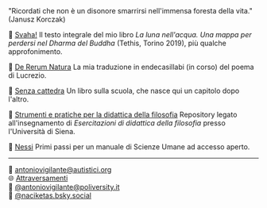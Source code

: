 <link rel="stylesheet" href="./assets/style.css">

 

<div class="callout">
"Ricordati che non è un disonore smarrirsi nell'immensa foresta della vita." (Janusz Korczak)
</div>
<p></p>

📁 [Svaha!](https://antonio-vigilante.github.io/svaha/) Il testo integrale del mio libro _La luna nell'acqua. Una mappa per perdersi nel Dharma del Buddha_ (Tethis, Torino 2019), più qualche approfonimento.

📁 [De Rerum Natura](https://antonio-vigilante.github.io/lucrezio)  La mia traduzione in endecasillabi (in corso) del poema di Lucrezio. 

📁 [Senza cattedra](https://antonio-vigilante.github.io/senzacattedra) Un libro sulla scuola, che nasce qui un capitolo dopo l'altro.

📁 [Strumenti e pratiche per la didattica della filosofia](https://antonio-vigilante.github.io/filosofia)  Repository legato all'insegnamento di _Esercitazioni di didattica della filosofia_ presso l'Università di Siena.

📁 [Nessi](https://antonio-vigilante.github.io/nessi/)  Primi passi per un manuale di Scienze Umane ad accesso aperto.

<p></p>  

---
  
📧 antoniovigilante@autistici.org  
🌐 [Attraversamenti](http://www.attraversamenti.info)   
🐘 [@antoniovigilante@poliversity.it](https://poliversity.it/@antoniovigilante)  
🦋 [@naciketas.bsky.social](https://bsky.app/profile/naciketas.bsky.social)

